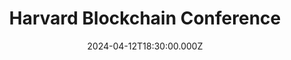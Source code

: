 ---
title: "Harvard Blockchain Conference"
date: 2024-04-12T18:30:00.000Z
image: "./banner.jpg"
externalUrl: "https://www.eventbrite.com/e/harvard-blockchain-conference-hbc-2024-tickets-781626404617"
description: "A prestigious gathering of academics, industry leaders, and innovators exploring the transformative potential of blockchain technology across various sectors. Through keynote speeches, panel discussions, and networking opportunities, it catalyzes interdisciplinary dialogue and collaboration, shaping the future of decentralized systems and "
endDate: 2024-04-13T18:30:00.000Z
---